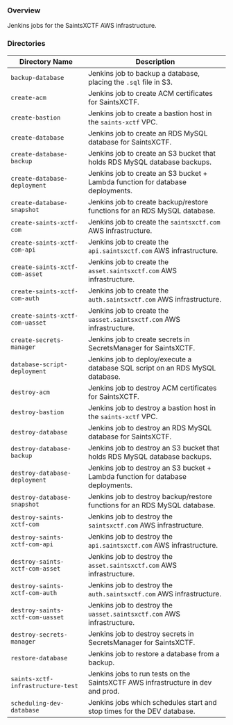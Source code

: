 ### Overview

Jenkins jobs for the SaintsXCTF AWS infrastructure.

### Directories

| Directory Name                     | Description                                                                     |
|------------------------------------|---------------------------------------------------------------------------------|
| `backup-database`                  | Jenkins job to backup a database, placing the `.sql` file in S3.                |
| `create-acm`                       | Jenkins job to create ACM certificates for SaintsXCTF.                          |
| `create-bastion`                   | Jenkins job to create a bastion host in the `saints-xctf` VPC.                  |
| `create-database`                  | Jenkins job to create an RDS MySQL database for SaintsXCTF.                     |
| `create-database-backup`           | Jenkins job to create an S3 bucket that holds RDS MySQL database backups.       |
| `create-database-deployment`       | Jenkins job to create an S3 bucket + Lambda function for database deployments.  |
| `create-database-snapshot`         | Jenkins job to create backup/restore functions for an RDS MySQL database.       |
| `create-saints-xctf-com`           | Jenkins job to create the `saintsxctf.com` AWS infrastructure.                  |
| `create-saints-xctf-com-api`       | Jenkins job to create the `api.saintsxctf.com` AWS infrastructure.              |
| `create-saints-xctf-com-asset`     | Jenkins job to create the `asset.saintsxctf.com` AWS infrastructure.            |
| `create-saints-xctf-com-auth`      | Jenkins job to create the `auth.saintsxctf.com` AWS infrastructure.             |
| `create-saints-xctf-com-uasset`    | Jenkins job to create the `uasset.saintsxctf.com` AWS infrastructure.           |
| `create-secrets-manager`           | Jenkins job to create secrets in SecretsManager for SaintsXCTF.                 |
| `database-script-deployment`       | Jenkins job to deploy/execute a database SQL script on an RDS MySQL database.   |
| `destroy-acm`                      | Jenkins job to destroy ACM certificates for SaintsXCTF.                         |
| `destroy-bastion`                  | Jenkins job to destroy a bastion host in the `saints-xctf` VPC.                 |
| `destroy-database`                 | Jenkins job to destroy an RDS MySQL database for SaintsXCTF.                    |
| `destroy-database-backup`          | Jenkins job to destroy an S3 bucket that holds RDS MySQL database backups.      |
| `destroy-database-deployment`      | Jenkins job to destroy an S3 bucket + Lambda function for database deployments. |
| `destroy-database-snapshot`        | Jenkins job to destroy backup/restore functions for an RDS MySQL database.      |
| `destroy-saints-xctf-com`          | Jenkins job to destroy the `saintsxctf.com` AWS infrastructure.                 |
| `destroy-saints-xctf-com-api`      | Jenkins job to destroy the `api.saintsxctf.com` AWS infrastructure.             |
| `destroy-saints-xctf-com-asset`    | Jenkins job to destroy the `asset.saintsxctf.com` AWS infrastructure.           |
| `destroy-saints-xctf-com-auth`     | Jenkins job to destroy the `auth.saintsxctf.com` AWS infrastructure.            |
| `destroy-saints-xctf-com-uasset`   | Jenkins job to destroy the `uasset.saintsxctf.com` AWS infrastructure.          |
| `destroy-secrets-manager`          | Jenkins job to destroy secrets in SecretsManager for SaintsXCTF.                |
| `restore-database`                 | Jenkins job to restore a database from a backup.                                |
| `saints-xctf-infrastructure-test`  | Jenkins jobs to run tests on the SaintsXCTF AWS infrastructure in dev and prod. |
| `scheduling-dev-database`          | Jenkins jobs which schedules start and stop times for the DEV database.         |